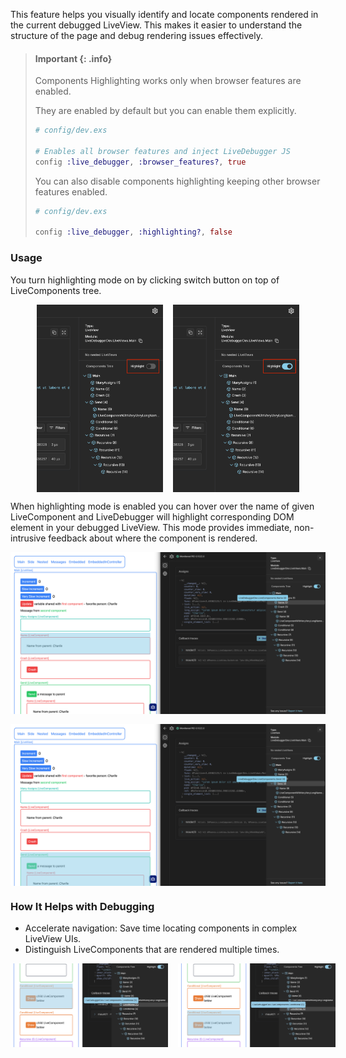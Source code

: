 This feature helps you visually identify and locate components rendered in the current debugged LiveView. This makes it easier to understand the structure of the page and debug rendering issues effectively.

> #### Important {: .info}
>
> Components Highlighting works only when browser features are enabled. 
>
> They are enabled by default but you can enable them explicitly.
>
> ```elixir
> # config/dev.exs
>
> # Enables all browser features and inject LiveDebugger JS
> config :live_debugger, :browser_features?, true
> ```
>
> You can also disable components highlighting keeping other browser features enabled.
>
> ```elixir
> # config/dev.exs
>
> config :live_debugger, :highlighting?, false
> ```

### Usage

You turn highlighting mode on by clicking switch button on top of LiveComponents tree.

<div style="display: flex; justify-content: center; gap: 1rem;">
  <img src="images/components_highlighting_switch_off.png" alt="Component highlighting switch off" width="40%" />
  <img src="images/components_highlighting_switch_on.png" alt="Component highlighting switch on" width="40%" />
</div>

When highlighting mode is enabled you can hover over the name of given LiveComponent and LiveDebugger will highlight corresponding DOM element in your debugged LiveView. This mode provides immediate, non-intrusive feedback about where the component is rendered.

<div style="display: flex; flex-direction: column; gap: 1rem;">
  <img src="images/highlight_example_1.png" alt="Highlight example 1" />
  <img src="images/highlight_example_2.png" alt="Highlight example 2" />
</div>

### How It Helps with Debugging

- Accelerate navigation: Save time locating components in complex LiveView UIs.
- Distinguish LiveComponents that are rendered multiple times.

<div style="display: flex; gap: 1rem;">
  <img src="images/highlight_example_3.png" alt="Highlight example 3" width="50%" />
  <img src="images/highlight_example_4.png" alt="Highlight example 4" width="50%" />
</div>

